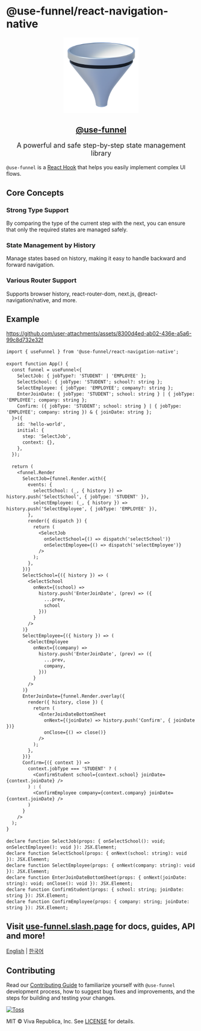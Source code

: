 # @use-funnel/react-navigation-native

<div align="center">
  <a href="https://use-funnel.slash.page" title="@use-funnel - A powerful and safe step-by-step state management library">
    <img src="../../docs/public/logo.png" width="200" />
    <h2 align="center">@use-funnel</h2>
  </a>
  <p style="font-size:18px;">A powerful and safe step-by-step state management library</p>
</div>

`@use-funnel` is a [React Hook](https://react.dev/reference/rules/rules-of-hooks) that helps you easily implement complex UI flows.

## Core Concepts

### Strong Type Support

By comparing the type of the current step with the next, you can ensure that only the required states are managed safely.

### State Management by History

Manage states based on history, making it easy to handle backward and forward navigation.

### Various Router Support

Supports browser history, react-router-dom, next.js, @react-navigation/native, and more.

## Example


https://github.com/user-attachments/assets/8300d4ed-ab02-436e-a5a6-99c8d732e32f


```tsx
import { useFunnel } from '@use-funnel/react-navigation-native';

export function App() {
  const funnel = useFunnel<{
    SelectJob: { jobType?: 'STUDENT' | 'EMPLOYEE' };
    SelectSchool: { jobType: 'STUDENT'; school?: string };
    SelectEmployee: { jobType: 'EMPLOYEE'; company?: string };
    EnterJoinDate: { jobType: 'STUDENT'; school: string } | { jobType: 'EMPLOYEE'; company: string };
    Confirm: ({ jobType: 'STUDENT'; school: string } | { jobType: 'EMPLOYEE'; company: string }) & { joinDate: string };
  }>({
    id: 'hello-world',
    initial: {
      step: 'SelectJob',
      context: {},
    },
  });

  return (
    <funnel.Render
      SelectJob={funnel.Render.with({
        events: {
          selectSchool: (_, { history }) => history.push('SelectSchool', { jobType: 'STUDENT' }),
          selectEmployee: (_, { history }) => history.push('SelectEmployee', { jobType: 'EMPLOYEE' }),
        },
        render({ dispatch }) {
          return (
            <SelectJob
              onSelectSchool={() => dispatch('selectSchool')}
              onSelectEmployee={() => dispatch('selectEmployee')}
            />
          );
        },
      })}
      SelectSchool={({ history }) => (
        <SelectSchool 
          onNext={(school) => 
            history.push('EnterJoinDate', (prev) => ({ 
              ...prev, 
              school 
            }))
          } 
        />
      )}
      SelectEmployee={({ history }) => (
        <SelectEmployee
          onNext={(company) =>
            history.push('EnterJoinDate', (prev) => ({
              ...prev,
              company,
            }))
          }
        />
      )}
      EnterJoinDate={funnel.Render.overlay({
        render({ history, close }) {
          return (
            <EnterJoinDateBottomSheet
              onNext={(joinDate) => history.push('Confirm', { joinDate })}
              onClose={() => close()}
            />
          );
        },
      })}
      Confirm={({ context }) =>
        context.jobType === 'STUDENT' ? (
          <ConfirmStudent school={context.school} joinDate={context.joinDate} />
        ) : (
          <ConfirmEmployee company={context.company} joinDate={context.joinDate} />
        )
      }
    />
  );
}

declare function SelectJob(props: { onSelectSchool(): void; onSelectEmployee(): void }): JSX.Element;
declare function SelectSchool(props: { onNext(school: string): void }): JSX.Element;
declare function SelectEmployee(props: { onNext(company: string): void }): JSX.Element;
declare function EnterJoinDateBottomSheet(props: { onNext(joinDate: string): void; onClose(): void }): JSX.Element;
declare function ConfirmStudent(props: { school: string; joinDate: string }): JSX.Element;
declare function ConfirmEmployee(props: { company: string; joinDate: string }): JSX.Element;
```

## Visit [use-funnel.slash.page](https://use-funnel.slash.page) for docs, guides, API and more!

[English](https://use-funnel.slash.page/en) | [한국어](https://use-funnel.slash.page/ko)

## Contributing

Read our [Contributing Guide](./CONTRIBUTING.md) to familiarize yourself with `@use-funnel` development process, how to suggest bug fixes and improvements, and the steps for building and testing your changes.

<a title="Toss" href="https://toss.im">
  <picture>
    <source media="(prefers-color-scheme: dark)" srcset="https://static.toss.im/logos/png/4x/logo-toss-reverse.png">
    <img alt="Toss" src="https://static.toss.im/logos/png/4x/logo-toss.png" width="100">
  </picture>
</a>

MIT © Viva Republica, Inc. See [LICENSE](./LICENSE) for details.
